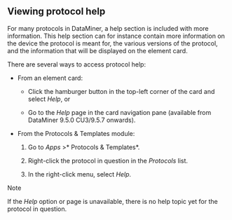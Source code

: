 ## Viewing protocol help

For many protocols in DataMiner, a help section is included with more information. This help section can for instance contain more information on the device the protocol is meant for, the various versions of the protocol, and the information that will be displayed on the element card.

There are several ways to access protocol help:

- From an element card:

    - Click the hamburger button in the top-left corner of the card and select *Help*, or

    - Go to the *Help* page in the card navigation pane (available from DataMiner 9.5.0 CU3/9.5.7 onwards).

- From the Protocols & Templates module:

    1. Go to *Apps* >* Protocols & Templates*.

    2. Right-click the protocol in question in the *Protocols* list.

    3. In the right-click menu, select *Help*.

> [!NOTE]
> If the *Help* option or page is unavailable, there is no help topic yet for the protocol in question.
>
